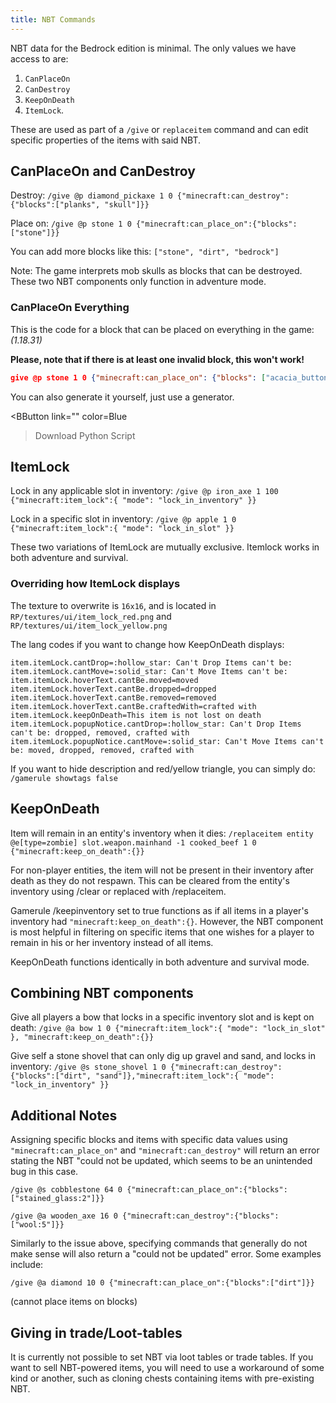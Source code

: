 ```yaml
---
title: NBT Commands
---
```


NBT data for the Bedrock edition is minimal. The only values we have access to are:

1. `CanPlaceOn`
2. `CanDestroy`
3. `KeepOnDeath`
4. `ItemLock`.

These are used as part of a `/give` or `replaceitem` command and can edit specific properties of the items with said NBT.

## CanPlaceOn and CanDestroy

Destroy: `/give @p diamond_pickaxe 1 0 {"minecraft:can_destroy":{"blocks":["planks", "skull"]}}`

Place on: `/give @p stone 1 0 {"minecraft:can_place_on":{"blocks":["stone"]}}`

You can add more blocks like this: `["stone", "dirt", "bedrock"]`

Note: The game interprets mob skulls as blocks that can be destroyed. These two NBT components only function in adventure mode.

### CanPlaceOn Everything

This is the code for a block that can be placed on everything in the game: _(1.18.31)_

**Please, note that if there is at least one invalid block, this won't work!**

<CodeHeader></CodeHeader>

```json
give @p stone 1 0 {"minecraft:can_place_on": {"blocks": ["acacia_button", "acacia_door", "acacia_fence_gate", "acacia_pressure_plate", "acacia_stairs", "acacia_standing_sign", "acacia_trapdoor", "acacia_wall_sign", "activator_rail", "air", "allow", "amethyst_block", "amethyst_cluster", "ancient_debris", "andesite_stairs", "anvil", "azalea", "azalea_leaves", "azalea_leaves_flowered", "bamboo", "bamboo_sapling", "barrel", "barrier", "basalt", "beacon", "bed", "bedrock", "bee_nest", "beehive", "beetroot", "bell", "big_dripleaf", "birch_button", "birch_door", "birch_fence_gate", "birch_pressure_plate", "birch_stairs", "birch_standing_sign", "birch_trapdoor", "birch_wall_sign", "black_candle", "black_candle_cake", "black_glazed_terracotta", "blackstone", "blackstone_double_slab", "blackstone_slab", "blackstone_stairs", "blackstone_wall", "blast_furnace", "blue_candle", "blue_candle_cake", "blue_glazed_terracotta", "blue_ice", "bone_block", "bookshelf", "border_block", "brewing_stand", "brick_block", "brick_stairs", "brown_candle", "brown_candle_cake", "brown_glazed_terracotta", "brown_mushroom", "brown_mushroom_block", "bubble_column", "budding_amethyst", "cactus", "cake", "calcite", "camera", "campfire", "candle", "candle_cake", "carpet", "carrots", "cartography_table", "carved_pumpkin", "cauldron", "cave_vines", "cave_vines_body_with_berries", "cave_vines_head_with_berries", "chain", "chain_command_block", "chest", "chiseled_deepslate", "chiseled_nether_bricks", "chiseled_polished_blackstone", "chorus_flower", "chorus_plant", "clay", "coal_block", "coal_ore", "cobbled_deepslate", "cobbled_deepslate_double_slab", "cobbled_deepslate_slab", "cobbled_deepslate_stairs", "cobbled_deepslate_wall", "cobblestone", "cobblestone_wall", "cocoa", "command_block", "composter", "concrete", "concretePowder", "conduit", "copper_block", "copper_ore", "coral", "coral_block", "coral_fan", "coral_fan_dead", "coral_fan_hang", "coral_fan_hang2", "coral_fan_hang3", "cracked_deepslate_bricks", "cracked_deepslate_tiles", "cracked_nether_bricks", "cracked_polished_blackstone_bricks", "crafting_table", "crimson_button", "crimson_door", "crimson_double_slab", "crimson_fence", "crimson_fence_gate", "crimson_fungus", "crimson_hyphae", "crimson_nylium", "crimson_planks", "crimson_pressure_plate", "crimson_roots", "crimson_slab", "crimson_stairs", "crimson_standing_sign", "crimson_stem", "crimson_trapdoor", "crimson_wall_sign", "crying_obsidian", "cut_copper", "cut_copper_slab", "cut_copper_stairs", "cyan_candle", "cyan_candle_cake", "cyan_glazed_terracotta", "dark_oak_button", "dark_oak_door", "dark_oak_fence_gate", "dark_oak_pressure_plate", "dark_oak_stairs", "dark_oak_trapdoor", "dark_prismarine_stairs", "darkoak_standing_sign", "darkoak_wall_sign", "daylight_detector", "daylight_detector_inverted", "deadbush", "deepslate", "deepslate_brick_double_slab", "deepslate_brick_slab", "deepslate_brick_stairs", "deepslate_brick_wall", "deepslate_bricks", "deepslate_coal_ore", "deepslate_copper_ore", "deepslate_diamond_ore", "deepslate_emerald_ore", "deepslate_gold_ore", "deepslate_iron_ore", "deepslate_lapis_ore", "deepslate_redstone_ore", "deepslate_tile_double_slab", "deepslate_tile_slab", "deepslate_tile_stairs", "deepslate_tile_wall", "deepslate_tiles", "deny", "detector_rail", "diamond_block", "diamond_ore", "diorite_stairs", "dirt", "dirt_with_roots", "dispenser", "double_cut_copper_slab", "double_plant", "double_stone_slab", "double_stone_slab2", "double_stone_slab3", "double_stone_slab4", "double_wooden_slab", "dragon_egg", "dried_kelp_block", "dripstone_block", "dropper", "emerald_block", "emerald_ore", "enchanting_table", "end_brick_stairs", "end_bricks", "end_gateway", "end_portal", "end_portal_frame", "end_rod", "end_stone", "ender_chest", "exposed_copper", "exposed_cut_copper", "exposed_cut_copper_slab", "exposed_cut_copper_stairs", "exposed_double_cut_copper_slab", "farmland", "fence", "fence_gate", "fire", "fletching_table", "flower_pot", "flowering_azalea", "flowing_lava", "flowing_water", "frame", "frosted_ice", "furnace", "gilded_blackstone", "glass", "glass_pane", "glow_frame", "glow_lichen", "glowingobsidian", "glowstone", "gold_block", "gold_ore", "golden_rail", "granite_stairs", "grass", "grass_path", "gravel", "gray_candle", "gray_candle_cake", "gray_glazed_terracotta", "green_candle", "green_candle_cake", "green_glazed_terracotta", "grindstone", "hanging_roots", "hardened_clay", "hay_block", "heavy_weighted_pressure_plate", "honey_block", "honeycomb_block", "hopper", "ice", "infested_deepslate", "info_update", "info_update2", "invisibleBedrock", "iron_bars", "iron_block", "iron_door", "iron_ore", "iron_trapdoor", "jigsaw", "jukebox", "jungle_button", "jungle_door", "jungle_fence_gate", "jungle_pressure_plate", "jungle_stairs", "jungle_standing_sign", "jungle_trapdoor", "jungle_wall_sign", "kelp", "ladder", "lantern", "lapis_block", "lapis_ore", "large_amethyst_bud", "lava", "lava_cauldron", "leaves", "leaves2", "lectern", "lever", "light_block", "light_blue_candle", "light_blue_candle_cake", "light_blue_glazed_terracotta", "light_gray_candle", "light_gray_candle_cake", "light_weighted_pressure_plate", "lightning_rod", "lime_candle", "lime_candle_cake", "lime_glazed_terracotta", "lit_blast_furnace", "lit_deepslate_redstone_ore", "lit_furnace", "lit_pumpkin", "lit_redstone_lamp", "lit_redstone_ore", "lit_smoker", "lodestone", "log", "log2", "loom", "magenta_candle", "magenta_candle_cake", "magenta_glazed_terracotta", "magma", "medium_amethyst_bud", "melon_block", "melon_stem", "mob_spawner", "monster_egg", "moss_block", "moss_carpet", "mossy_cobblestone", "mossy_cobblestone_stairs", "mossy_stone_brick_stairs", "movingBlock", "mycelium", "nether_brick", "nether_brick_fence", "nether_brick_stairs", "nether_gold_ore", "nether_sprouts", "nether_wart", "nether_wart_block", "netherite_block", "netherrack", "netherreactor", "normal_stone_stairs", "noteblock", "oak_stairs", "observer", "obsidian", "orange_candle", "orange_candle_cake", "orange_glazed_terracotta", "oxidized_copper", "oxidized_cut_copper", "oxidized_cut_copper_slab", "oxidized_cut_copper_stairs", "oxidized_double_cut_copper_slab", "packed_ice", "pink_candle", "pink_candle_cake", "pink_glazed_terracotta", "piston", "pistonArmCollision", "planks", "podzol", "pointed_dripstone", "polished_andesite_stairs", "polished_basalt", "polished_blackstone", "polished_blackstone_brick_double_slab", "polished_blackstone_brick_slab", "polished_blackstone_brick_stairs", "polished_blackstone_brick_wall", "polished_blackstone_bricks", "polished_blackstone_button", "polished_blackstone_double_slab", "polished_blackstone_pressure_plate", "polished_blackstone_slab", "polished_blackstone_stairs", "polished_blackstone_wall", "polished_deepslate", "polished_deepslate_double_slab", "polished_deepslate_slab", "polished_deepslate_stairs", "polished_deepslate_wall", "polished_diorite_stairs", "polished_granite_stairs", "portal", "potatoes", "powder_snow", "powered_comparator", "powered_repeater", "prismarine", "prismarine_bricks_stairs", "prismarine_stairs", "pumpkin", "pumpkin_stem", "purple_candle", "purple_candle_cake", "purple_glazed_terracotta", "purpur_block", "purpur_stairs", "quartz_block", "quartz_bricks", "quartz_ore", "quartz_stairs", "rail", "raw_copper_block", "raw_gold_block", "raw_iron_block", "red_candle", "red_candle_cake", "red_flower", "red_glazed_terracotta", "red_mushroom", "red_mushroom_block", "red_nether_brick", "red_nether_brick_stairs", "red_sandstone", "red_sandstone_stairs", "redstone_block", "redstone_lamp", "redstone_ore", "redstone_torch", "redstone_wire", "reeds", "repeating_command_block", "reserved6", "respawn_anchor", "sand", "sandstone", "sandstone_stairs", "sapling", "scaffolding", "seaLantern", "sea_pickle", "seagrass", "shroomlight", "shulker_box", "silver_glazed_terracotta", "skull", "slime", "small_amethyst_bud", "small_dripleaf_block", "smithing_table", "smoker", "smooth_basalt", "smooth_quartz_stairs", "smooth_red_sandstone_stairs", "smooth_sandstone_stairs", "smooth_stone", "snow", "snow_layer", "soul_campfire", "soul_fire", "soul_lantern", "soul_sand", "soul_soil", "soul_torch", "sponge", "spore_blossom", "spruce_button", "spruce_door", "spruce_fence_gate", "spruce_pressure_plate", "spruce_stairs", "spruce_standing_sign", "spruce_trapdoor", "spruce_wall_sign", "stained_glass", "stained_glass_pane", "stained_hardened_clay", "standing_banner", "standing_sign", "stickyPistonArmCollision", "sticky_piston", "stone", "stone_brick_stairs", "stone_button", "stone_pressure_plate", "stone_slab", "stone_slab2", "stone_slab3", "stone_slab4", "stone_stairs", "stonebrick", "stonecutter", "stonecutter_block", "stripped_acacia_log", "stripped_birch_log", "stripped_crimson_hyphae", "stripped_crimson_stem", "stripped_dark_oak_log", "stripped_jungle_log", "stripped_oak_log", "stripped_spruce_log", "stripped_warped_hyphae", "stripped_warped_stem", "structure_block", "structure_void", "sweet_berry_bush", "tallgrass", "target", "tinted_glass", "tnt", "torch", "trapdoor", "trapped_chest", "tripWire", "tripwire_hook", "tuff", "turtle_egg", "twisting_vines", "undyed_shulker_box", "unlit_redstone_torch", "unpowered_comparator", "unpowered_repeater", "vine", "wall_banner", "wall_sign", "warped_button", "warped_door", "warped_double_slab", "warped_fence", "warped_fence_gate", "warped_fungus", "warped_hyphae", "warped_nylium", "warped_planks", "warped_pressure_plate", "warped_roots", "warped_slab", "warped_stairs", "warped_standing_sign", "warped_stem", "warped_trapdoor", "warped_wall_sign", "warped_wart_block", "water", "waterlily", "waxed_copper", "waxed_cut_copper", "waxed_cut_copper_slab", "waxed_cut_copper_stairs", "waxed_double_cut_copper_slab", "waxed_exposed_copper", "waxed_exposed_cut_copper", "waxed_exposed_cut_copper_slab", "waxed_exposed_cut_copper_stairs", "waxed_exposed_double_cut_copper_slab", "waxed_oxidized_copper", "waxed_oxidized_cut_copper", "waxed_oxidized_cut_copper_slab", "waxed_oxidized_cut_copper_stairs", "waxed_oxidized_double_cut_copper_slab", "waxed_weathered_copper", "waxed_weathered_cut_copper", "waxed_weathered_cut_copper_slab", "waxed_weathered_cut_copper_stairs", "waxed_weathered_double_cut_copper_slab", "weathered_copper", "weathered_cut_copper", "weathered_cut_copper_slab", "weathered_cut_copper_stairs", "weathered_double_cut_copper_slab", "web", "weeping_vines", "wheat", "white_candle", "white_candle_cake", "white_glazed_terracotta", "wither_rose", "wood", "wooden_button", "wooden_door", "wooden_pressure_plate", "wooden_slab", "wool", "yellow_candle", "yellow_candle_cake", "yellow_flower", "yellow_glazed_terracotta"]}}
```

You can also generate it yourself, just use a generator.

<BButton 
    link="" 
    color=Blue
>Download Python Script</BButton>


## ItemLock

Lock in any applicable slot in inventory: `/give @p iron_axe 1 100 {"minecraft:item_lock":{ "mode": "lock_in_inventory" }}`

Lock in a specific slot in inventory: `/give @p apple 1 0 {"minecraft:item_lock":{ "mode": "lock_in_slot" }}`

These two variations of ItemLock are mutually exclusive. Itemlock works in both adventure and survival.

### Overriding how ItemLock displays

The texture to overwrite is `16x16`, and is located in `RP/textures/ui/item_lock_red.png` and `RP/textures/ui/item_lock_yellow.png`

The lang codes if you want to change how KeepOnDeath displays:

```
item.itemLock.cantDrop=:hollow_star: Can't Drop Items can't be:
item.itemLock.cantMove=:solid_star: Can't Move Items can't be:
item.itemLock.hoverText.cantBe.moved=moved
item.itemLock.hoverText.cantBe.dropped=dropped
item.itemLock.hoverText.cantBe.removed=removed
item.itemLock.hoverText.cantBe.craftedWith=crafted with
item.itemLock.keepOnDeath=This item is not lost on death
item.itemLock.popupNotice.cantDrop=:hollow_star: Can't Drop Items can't be: dropped, removed, crafted with
item.itemLock.popupNotice.cantMove=:solid_star: Can't Move Items can't be: moved, dropped, removed, crafted with
```
If you want to hide description and red/yellow triangle, you can simply do:
`/gamerule showtags false` 

## KeepOnDeath

Item will remain in an entity's inventory when it dies: `/replaceitem entity @e[type=zombie] slot.weapon.mainhand -1 cooked_beef 1 0 {"minecraft:keep_on_death":{}}`

For non-player entities, the item will not be present in their inventory after death as they do not respawn. This can be cleared from the entity's inventory using /clear or replaced with /replaceitem.

Gamerule /keepinventory set to true functions as if all items in a player's inventory had `"minecraft:keep_on_death":{}`. However, the NBT component is most helpful in filtering on specific items that one wishes for a player to remain in his or her inventory instead of all items.

KeepOnDeath functions identically in both adventure and survival mode.

## Combining NBT components

Give all players a bow that locks in a specific inventory slot and is kept on death: `/give @a bow 1 0 {"minecraft:item_lock":{ "mode": "lock_in_slot" }, "minecraft:keep_on_death":{}}`

Give self a stone shovel that can only dig up gravel and sand, and locks in inventory: `/give @s stone_shovel 1 0 {"minecraft:can_destroy":{"blocks":["dirt", "sand"]},"minecraft:item_lock":{ "mode": "lock_in_inventory" }}`

## Additional Notes

Assigning specific blocks and items with specific data values using `"minecraft:can_place_on"` and `"minecraft:can_destroy"` will return an error stating the NBT "could not be updated, which seems to be an unintended bug in this case.

`/give @s cobblestone 64 0 {"minecraft:can_place_on":{"blocks":["stained_glass:2"]}}`

`/give @a wooden_axe 16 0 {"minecraft:can_destroy":{"blocks":["wool:5"]}}`

Similarly to the issue above, specifying commands that generally do not make sense will also return a "could not be updated" error. Some examples include:

`/give @a diamond 10 0 {"minecraft:can_place_on":{"blocks":["dirt"]}}`

(cannot place items on blocks)

## Giving in trade/Loot-tables

It is currently not possible to set NBT via loot tables or trade tables. If you want to sell NBT-powered items, you will need to use a workaround of some kind or another, such as cloning chests containing items with pre-existing NBT.
